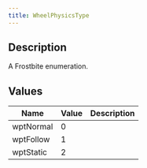 ```yaml
---
title: WheelPhysicsType
---
```

## Description

A Frostbite enumeration.

## Values

| Name      | Value | Description |
| --------- | ----- | ----------- |
| wptNormal | 0     |             |
| wptFollow | 1     |             |
| wptStatic | 2     |             |
